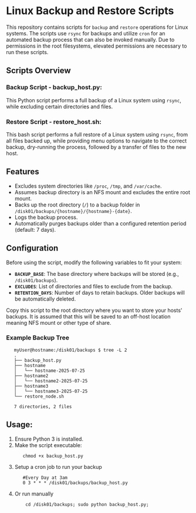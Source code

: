# Linux Backup and Restore Scripts

This repository contains scripts for `backup` and `restore` operations for Linux systems. The scripts use `rsync` for backups and utilize `cron` for an automated backup process that can also be invoked manually. Due to permissions in the root filesystems, elevated permissions are necessary to run these scripts. 

## Scripts Overview

### Backup Script - backup_host.py:

   This Python script performs a full backup of a Linux system using `rsync`, while excluding certain directories and files.

### Restore Script - restore_host.sh:

   This bash script performs a full restore of a Linux system using `rsync`, from all files backed up, while providing menu options to navigate to the correct backup, dry-running the process, followed by a transfer of files to the new host. 

## Features

- Excludes system directories like `/proc`, `/tmp`, and `/var/cache`.
- Assumes backup directory is an NFS mount and excludes the entire root mount.
- Backs up the root directory (`/`) to a backup folder in `/disk01/backups/{hostname}/{hostname}-{date}`.
- Logs the backup process.
- Automatically purges backups older than a configured retention period (default: 7 days).

## Configuration

Before using the script, modify the following variables to fit your system:

- **`BACKUP_BASE`**: The base directory where backups will be stored (e.g., `/disk01/backups`).
- **`EXCLUDES`**: List of directories and files to exclude from the backup.
- **`RETENTION_DAYS`**: Number of days to retain backups. Older backups will be automatically deleted.

Copy this script to the root directory where you want to store your hosts' backups. It is assumed that this will be saved to an off-host location meaning NFS mount or other type of share. 

### Example Backup Tree

```
   myUser@hostname:/disk01/backups $ tree -L 2
   .
   ├── backup_host.py
   ├── hostname
   │   └── hostname-2025-07-25
   ├── hostname2
   │   └── hostname2-2025-07-25
   ├── hostname3
   │   └── hostname3-2025-07-25
   └── restore_node.sh

   7 directories, 2 files
```

## Usage:

1. Ensure Python 3 is installed.
2. Make the script executable:
   ```
      chmod +x backup_host.py
   ```
3. Setup a cron job to run your backup
   ```
      #Every Day at 3am
      0 3 * * * /disk01/backups/backup_host.py
   ```
4. Or run manually
   ```
       cd /disk01/backups; sudo python backup_host.py;
   ```
